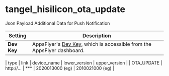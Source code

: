 # tangel_hisilicon_ota_update

Json Payload Additional Data for Push Notification

| Setting  | Description   |
| -------- | ------------- |
| **Dev Key**   |  AppsFlyer's [Dev Key](https://support.appsflyer.com/hc/en-us/articles/207032126-Android-SDK-integration-for-developers#integration-31-retrieving-your-dev-key), which is accessible from the AppsFlyer dashboard. |

| type  | link   | device_name | lower_version | upper_version |
| OTA_UPDATE | http://… | *** | 2020013000 (eg) | 2010021000 (eg) |
